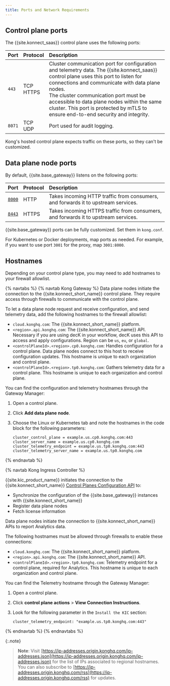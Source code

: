 ```yaml
---
title: Ports and Network Requirements
---
```


## Control plane ports

The {{site.konnect_saas}} control plane uses the following ports:

| Port      | Protocol  | Description |
|:----------|:----------|:------------|
| `443`    | TCP <br>HTTPS | Cluster communication port for configuration and telemetry data. The {{site.konnect_saas}} control plane uses this port to listen for connections and communicate with data plane nodes. <br> The cluster communication port must be accessible to data plane nodes within the same cluster. This port is protected by mTLS to ensure end-to-end security and integrity. |
| `8071`   | TCP <br> UDP | Port used for audit logging. |

Kong's hosted control plane expects traffic on these ports, so they can't be customized. 

## Data plane node ports

By default, {{site.base_gateway}} listens on the following ports:

| Port                                                                               | Protocol | Description |
|:-----------------------------------------------------------------------------------|:---------|:--|
| [`8000`](/gateway/latest/reference/configuration/#proxy_listen)      | HTTP     | Takes incoming HTTP traffic from consumers, and forwards it to upstream services. |
| [`8443`](/gateway/latest/reference/configuration/#proxy_listen)      | HTTPS    | Takes incoming HTTPS traffic from consumers, and forwards it to upstream services. |

{{site.base_gateway}} ports can be fully customized. Set them in `kong.conf`.

For Kubernetes or Docker deployments, map ports as needed. For example, if you
want to use port `3001` for the proxy, map `3001:8000`.

## Hostnames

Depending on your control plane type, you may need to add hostnames to your firewall allowlist.

{% navtabs %}
{% navtab Kong Gateway %}
Data plane nodes initiate the connection to the {{site.konnect_short_name}} control plane.
They require access through firewalls to communicate with the control plane.

To let a data plane node request and receive configuration, and send telemetry data,
add the following hostnames to the firewall allowlist:

* `cloud.konghq.com`: The {{site.konnect_short_name}} platform.
* `<region>.api.konghq.com`: The {{site.konnect_short_name}} API.
  Necessary if you are using decK in your workflow, decK uses this API to access and apply configurations.
  Region can be `us`, `eu`, or `global`.
* `<controlPlaneId>.<region>.cp0.konghq.com`: Handles configuration for a control plane.
  Data plane nodes connect to this host to receive configuration updates.
  This hostname is unique to each organization and control plane.
* `<controlPlaneId>.<region>.tp0.konghq.com`: Gathers telemetry data for a control plane.
  This hostname is unique to each organization and control plane.

You can find the configuration and telemetry hostnames through the Gateway Manager:

1. Open a control plane.
2. Click **Add data plane node**.
3. Choose the Linux or Kubernetes tab and note the hostnames in the code block
   for the following parameters:

    ```
    cluster_control_plane = example.us.cp0.konghq.com:443
    cluster_server_name = example.us.cp0.konghq.com
    cluster_telemetry_endpoint = example.us.tp0.konghq.com:443
    cluster_telemetry_server_name = example.us.tp0.konghq.com
    ```
{% endnavtab %}

{% navtab Kong Ingress Controller %}

{{site.kic_product_name}} initiates the connection to the {{site.konnect_short_name}} [Control Planes Configuration API](/konnect/api/runtime-groups-config/) to:

* Synchronize the configuration of the {{site.base_gateway}} instances with {{site.konnect_short_name}}
* Register data plane nodes
* Fetch license information

Data plane nodes initiate the connection to {{site.konnect_short_name}} APIs to report Analytics data.

The following hostnames must be allowed through firewalls to enable these connections:

* `cloud.konghq.com`: The {{site.konnect_short_name}} platform.
* `<region>.api.konghq.com`: The {{site.konnect_short_name}} API.
* `<controlPlaneId>.<region>.tp0.konghq.com`: Telemetry endpoint for a control plane, required for Analytics.
  This hostname is unique to each organization and control plane. 

You can find the Telemetry hostname through the Gateway Manager:

1. Open a control plane.
2. Click **control plane actions** > **View Connection Instructions**.
3. Look for the following parameter in the `Install the KIC` section: 

    ```
    cluster_telemetry_endpoint: "example.us.tp0.konghq.com:443"
    ```
{% endnavtab %}
{% endnavtabs %}

{:.note}
> **Note**: Visit [https://ip-addresses.origin.konghq.com/ip-addresses.json](https://ip-addresses.origin.konghq.com/ip-addresses.json) for the list of IPs associated to regional hostnames. You can also subscribe to [https://ip-addresses.origin.konghq.com/rss](https://ip-addresses.origin.konghq.com/rss) for updates.  

